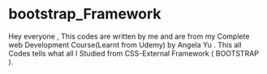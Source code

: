 # bootstrap_Framework
 Hey everyone , 
 This codes are written by me and are from my Complete web Development Course(Learnt from Udemy) by Angela Yu .
 This all Codes tells what all I Studied from CSS-External Framework ( BOOTSTRAP ).
